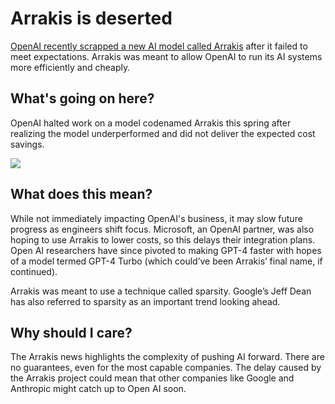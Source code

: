 # Arrakis is deserted

[OpenAI recently scrapped a new AI model called Arrakis](https://www.theinformation.com/articles/openai-dropped-work-on-new-arrakis-ai-model-in-rare-setback?utm_source=bensbites\&utm_medium=referral\&utm_campaign=arrakis-is-deserted) after it failed to meet expectations. Arrakis was meant to allow OpenAI to run its AI systems more efficiently and cheaply.

## What's going on here?

OpenAI halted work on a model codenamed Arrakis this spring after realizing the model underperformed and did not deliver the expected cost savings.

![](https://media.beehiiv.com/cdn-cgi/image/fit=scale-down,format=auto,onerror=redirect,quality=80/uploads/asset/file/84b55950-29fd-4777-8de1-32c0f9578140/image.png)

## What does this mean?

While not immediately impacting OpenAI's business, it may slow future progress as engineers shift focus. Microsoft, an OpenAI partner, was also hoping to use Arrakis to lower costs, so this delays their integration plans. Open AI researchers have since pivoted to making GPT-4 faster with hopes of a model termed GPT-4 Turbo (which could’ve been Arrakis’ final name, if continued).

Arrakis was meant to use a technique called sparsity. Google’s Jeff Dean has also referred to sparsity as an important trend looking ahead.

## Why should I care?

The Arrakis news highlights the complexity of pushing AI forward. There are no guarantees, even for the most capable companies. The delay caused by the Arrakis project could mean that other companies like Google and Anthropic might catch up to Open AI soon.
